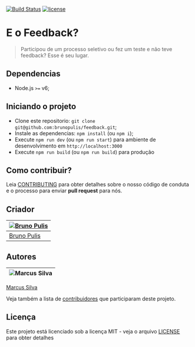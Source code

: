 [![Build Status](https://travis-ci.org/brunopulis/feedback.svg?branch=master)](https://travis-ci.org/brunopulis/feedback)
[![license](https://img.shields.io/github/license/mashape/apistatus.svg)]()

# E o Feedback?
> Participou de um processo seletivo ou fez um teste e não teve feedback? Esse é seu lugar. 


## Dependencias
- Node.js `>=` v6;

## Iniciando o projeto

- Clone este repositorio: `git clone git@github.com:brunopulis/feedback.git`;
- Instale as dependencias: `npm install` (ou `npm i`);
- Execute `npm run dev` (ou `npm run start`) para ambiente de desenvolvimento em `http://localhost:3000`
- Execute `npm run build` (ou `npm run build`) para produção 

## Como contribuir?

Leia [CONTRIBUTING](CONTRIBUTING.md) para obter detalhes sobre o nosso código de conduta e o processo para enviar **pull request** para nós.


## Criador
[![Bruno Pulis](https://avatars2.githubusercontent.com/u/1204692?v=3&s=70)](https://github.com/brunopulis) |
--- |
[Bruno Pulis](https://github.com/brunopulis/)|

## Autores
![Marcus Silva](https://avatars2.githubusercontent.com/u/4579340?v=3&s=70) |
--- |
[Marcus Silva](https://github.com/mvfsillva/)

Veja também a lista de [contribuidores](https://github.com/brunopulis/feedback/graphs/contributors) que participaram deste projeto.

## Licença

Este projeto está licenciado sob a licença MIT - veja o arquivo [LICENSE](LICENSE.md) para obter detalhes
